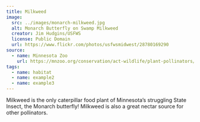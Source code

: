 ```yaml
---
title: Milkweed
image:
  src: ../images/monarch-milkweed.jpg
  alt: Monarch Butterfly on Swamp Milkweed
  creator: Jim Hudgins/USFWS
  license: Public Domain
  url: https://www.flickr.com/photos/usfwsmidwest/28780169290
source:
  - name: Minnesota Zoo
    url: https://mnzoo.org/conservation/act-wildlife/plant-pollinators/
tags:
  - name: habitat
  - name: example2
  - name: example3
---
```

Milkweed is the only caterpillar food plant of Minnesota’s struggling State Insect, the Monarch butterfly!  Milkweed is also a great nectar source for other pollinators.
